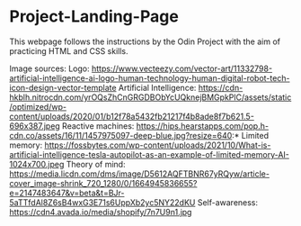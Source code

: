 # Project-Landing-Page
This webpage follows the instructions by the Odin Project with the aim of practicing HTML and CSS skills. 

Image sources: 
Logo: https://www.vecteezy.com/vector-art/11332798-artificial-intelligence-ai-logo-human-technology-human-digital-robot-tech-icon-design-vector-template
Artificial Intelligence: https://cdn-hkblh.nitrocdn.com/yrOQsZhCnGRGDBObYcUQknejBMGpkPlC/assets/static/optimized/wp-content/uploads/2020/01/b12f78a5432fb21217f4b8ade8f7b621.5-696x387.jpeg
Reactive machines: https://hips.hearstapps.com/pop.h-cdn.co/assets/16/11/1457975097-deep-blue.jpg?resize=640:*
Limited memory: https://fossbytes.com/wp-content/uploads/2021/10/What-is-artificial-intelligence-tesla-autopilot-as-an-example-of-limited-memory-AI-1024x700.jpeg
Theory of mind: https://media.licdn.com/dms/image/D5612AQFTBNR67yRQyw/article-cover_image-shrink_720_1280/0/1664945836655?e=2147483647&v=beta&t=BJr-5aTTfdAl8Z6sB4wxG3E71s6UppXb2yc5NY22dKU
Self-awareness:  https://cdn4.avada.io/media/shopify/7n7U9n1.jpg